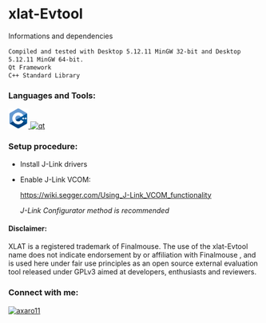 # xlat-Evtool

Informations and dependencies

    Compiled and tested with Desktop 5.12.11 MinGW 32-bit and Desktop 5.12.11 MinGW 64-bit.
    Qt Framework
    C++ Standard Library

<h3 align="left">Languages and Tools:</h3>
<p align="left"> <a href="https://www.w3schools.com/cpp/" target="_blank" rel="noreferrer"> <img src="https://raw.githubusercontent.com/devicons/devicon/master/icons/cplusplus/cplusplus-original.svg" alt="cplusplus" width="40" height="40"/> </a> <a href="https://www.qt.io/" target="_blank" rel="noreferrer"> <img src="https://upload.wikimedia.org/wikipedia/commons/0/0b/Qt_logo_2016.svg" alt="qt" width="40" height="40"/> </a> </p>

<h3 align="left"> Setup procedure:</h3>

- Install J-Link drivers
- Enable J-Link VCOM:
  
  https://wiki.segger.com/Using_J-Link_VCOM_functionality

  _J-Link Configurator method is recommended_

<h4 align="left"> Disclaimer:</h4>

XLAT is a registered trademark of Finalmouse. The use of the xlat-Evtool name does not indicate endorsement by or affiliation with Finalmouse , and is used here under fair use principles as an open source external evaluation tool released under GPLv3 aimed at developers, enthusiasts and reviewers.

<h3 align="left">Connect with me:</h3>
<p align="left">
<a href="https://twitter.com/axaro11" target="blank"><img align="center" src="https://raw.githubusercontent.com/rahuldkjain/github-profile-readme-generator/master/src/images/icons/Social/twitter.svg" alt="axaro11" height="30" width="40" /></a>
</p>
